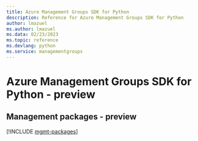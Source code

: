 ```yaml
---
title: Azure Management Groups SDK for Python
description: Reference for Azure Management Groups SDK for Python
author: lmazuel
ms.author: lmazuel
ms.data: 02/23/2023
ms.topic: reference
ms.devlang: python
ms.service: managementgroups
---
```

# Azure Management Groups SDK for Python - preview

## Management packages - preview
[!INCLUDE [mgmt-packages](management-groups-mgmt-index.md)]